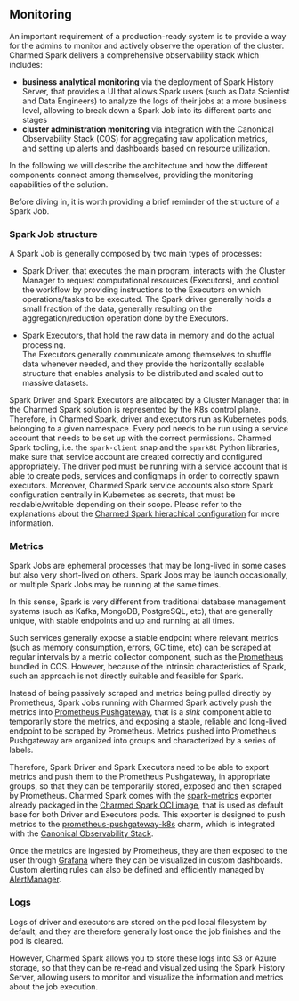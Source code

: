 ## Monitoring 

An important requirement of a production-ready system is to provide a way for the admins to 
monitor and actively observe the operation of the cluster. 
Charmed Spark delivers a comprehensive observability stack which includes:

* **business analytical monitoring** via the deployment of Spark History Server, 
  that provides a UI that allows Spark users (such as Data Scientist and Data Engineers) 
  to analyze the logs of their jobs at a more business level, allowing to break down a Spark Job into 
  its different parts and stages 
* **cluster administration monitoring** via integration with the Canonical 
  Observability Stack (COS) for aggregating raw application metrics,  
  and setting up alerts and dashboards based on resource utilization.

In the following we will describe the architecture and how the different components 
connect among themselves, providing the monitoring capabilities of the solution.

Before diving in, it is worth providing a brief reminder of the structure of 
a Spark Job. 

### Spark Job structure

A Spark Job is generally composed by two main types of processes:

* Spark Driver, that executes the main program, interacts with the Cluster Manager 
  to request computational resources (Executors), and control the workflow by providing
  instructions to the Executors on which operations/tasks to be executed. The Spark 
  driver generally holds a small fraction of the data, generally resulting on the
  aggregation/reduction operation done by the Executors. 

* Spark Executors, that hold the raw data in memory and do the actual processing.  
  The Executors generally communicate among themselves to shuffle data whenever 
  needed, and they provide the horizontally scalable structure that enables 
  analysis to be distributed and scaled out to massive datasets. 

Spark Driver and Spark Executors are allocated by a Cluster Manager that in the
Charmed Spark solution is represented by the K8s control plane. Therefore, 
in Charmed Spark, driver and executors run as Kubernetes pods, 
belonging to a given namespace.
Every pod needs to be run using a service account that needs to be set up with the 
correct permissions. Charmed Spark tooling, i.e. the `spark-client` snap
and the `spark8t` Python libraries, make sure that service account are 
created correctly and configured appropriately. The driver pod must be running
with a service account that is able to create pods, services and configmaps in 
order to correctly spawn executors. Moreover, Charmed Spark service accounts
also store Spark configuration centrally in Kubernetes as secrets, that must 
be readable/writable depending on their scope. Please refer to the explanations 
about the [Charmed Spark hierachical configuration](/todo) for more information. 

### Metrics

Spark Jobs are ephemeral processes that may be long-lived in some cases but also very 
short-lived on others. Spark Jobs may be launch occasionally, or multiple Spark Jobs
may be running at the same times. 

In this sense, Spark is very different from traditional database management systems
(such as Kafka, MongoDB, PostgreSQL, etc), that are generally unique, with stable endpoints and 
up and running at all times. 

Such services generally expose a stable endpoint where relevant metrics (such as
memory consumption, errors, GC time, etc) can be scraped at regular intervals
by a metric collector component, such as the [Prometheus](https://prometheus.io/)
bundled in COS. However, because of the intrinsic characteristics of Spark, such 
an approach is not directly suitable and feasible for Spark. 

Instead of being passively scraped and metrics being pulled directly by Prometheus, 
Spark Jobs running with Charmed Spark actively push the metrics into 
[Prometheus Pushgateway](https://github.com/prometheus/pushgateway), that is a *sink* component able to temporarily 
store the metrics, and exposing a stable, reliable and long-lived endpoint to be 
scraped by Prometheus. Metrics pushed into Prometheus Pushgateway are organized 
into groups and characterized by a series of labels.

Therefore, Spark Driver and Spark Executors need to be able to export metrics 
and push them to the Prometheus Pushgateway, in appropriate 
groups, so that they can be temporarily stored, exposed and then 
scraped by Prometheus.
Charmed Spark comes with the [spark-metrics](https://github.com/banzaicloud/spark-metrics) 
exporter already packaged in the [Charmed Spark OCI image](https://github.com/canonical/charmed-spark-rock), 
that is used as default base for both Driver and Executors pods.
This exporter is designed to push metrics to the [prometheus-pushgateway-k8s](https://charmhub.io/prometheus-pushgateway)
charm, which is integrated with the [Canonical Observability Stack](https://charmhub.io/topics/canonical-observability-stack).

Once the metrics are ingested by Prometheus, they are then exposed to the user 
through [Grafana](https://grafana.com/) where they can be visualized in custom dashboards. 
Custom alerting rules can also be defined and efficiently managed by [AlertManager](https://prometheus.io/docs/alerting/latest/alertmanager/).

### Logs 

Logs of driver and executors are stored on the pod local filesystem by default, 
and they are therefore generally lost once the job finishes and the pod is cleared. 

However, Charmed Spark allows you to store these logs into S3 or Azure storage, so that they can 
be re-read and visualized using the Spark History Server, allowing users to monitor 
and visualize the information and metrics about the job execution.